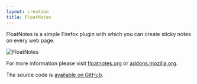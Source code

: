 ```yaml
---
layout: creation
title: FloatNotes
---
```



FloatNotes is a simple Firefox plugin with which you can create
sticky notes on every web page.


![FloatNotes](http://www.floatnotes.org/_/rsrc/1294161006133/home/110104-0007.png?height=279&width=400)


For more information please visit [floatnotes.org](http://www.floatnotes.org/) or 
[addons.mozilla.org](https://addons.mozilla.org/en-US/firefox/addon/floatnotes/).

The source code is [available on GitHub](https://github.com/fkling/floatnotes).
